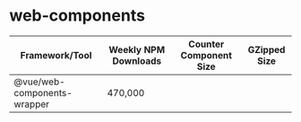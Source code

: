 # web-components

| Framework/Tool              | Weekly NPM Downloads | Counter Component Size | GZipped Size |
| --------------------------- | -------------------- | ---------------------- | ------------ |
| @vue/web-components-wrapper | 470,000              | 
